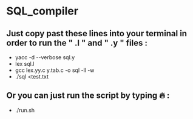 # SQL_compiler


## Just copy past these lines into your terminal in order to run the " .l " and " .y " files :
* yacc -d --verbose sql.y
* lex sql.l
* gcc lex.yy.c y.tab.c -o sql -ll -w
* ./sql <test.txt


## Or you can just run the script by typing 🔥 : 
* ./run.sh
